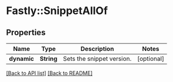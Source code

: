 # Fastly::SnippetAllOf

## Properties

| Name | Type | Description | Notes |
| ---- | ---- | ----------- | ----- |
| **dynamic** | **String** | Sets the snippet version. | [optional] |

[[Back to API list]](../../README.md#endpoints) [[Back to README]](../../README.md)

